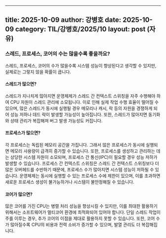  ---
 title: 2025-10-09
 author: 강병호
 date:  2025-10-09
 category: TIL/강병호/2025/10
 layout: post (자유)
 ---

### 스레드, 프로세스, 코어의 수는 많을수록 좋을까요?

스레드, 프로세스, 코어의 수가 많을수록 시스템 성능이 향상된다고 생각할 수 있지만, 실제로는 그렇지 않을 확률이 큽니다.

#### 스레드가 많으면?
스레드가 지나치게 많아지면 운영체제가 스레드 간 컨텍스트 스위칭을 자주 수행해야 하여 CPU 자원이 스레드 관리에 소모됩니다. 이로 인해 실제 작업 수행 효율이 떨어질 수 있으며, 많은 스레드가 동시에 실행될 경우 메모리나 캐시, 락 등의 자원을 경쟁하게 되어 성능 저하나 데드 락이 발생할 가능성이 높아집니다. 또한, 스레드가 많아지면 동기화와 상태 관리가 복잡해져 버그 발생 가능성도 커집니다.

#### 프로세스가 많으면?
각 프로세스는 독립된 메모리 공간을 가집니다. 그래서 많은 프로세스가 동시에 실행되면 메모리 사용량이 급격히 증가할 수 있습니다. 또한, 프로세스를 생성하고 관리하는 데는 상당한 시스템 자원이 소모되며, 프로세스 간 통신(IPC)이 필요할 경우 성능 저하가 발생할 수 있습니다. 프로세스 간 컨텍스트 스위칭은 스레드 간 컨텍스트 스위칭보다 더 많은 오버헤드를 수반하기 때문에, 프로세스 수가 많아지면 시스템 성능이 저하될 수 있습니다. 운영체제는 동시에 실행할 수 있는 프로세스 수에 제한이 있으며, 이를 초과하면 새로운 프로세스 생성이 불가능하거나 시스템이 불안정해질 수 있습니다.

#### 코어가 많으면?
많은 코어를 가진 CPU는 병렬 처리 성능을 향상시킬 수 있지만, 이를 최대한 활용하기 위해서는 소프트웨어가 멀티코어 환경에 최적화되어 있어야 합니다. 단일 스레드 작업이 주를 이루는 경우, 추가 코어의 이점을 제대로 활용하지 못할 수 있습니다. 또한, 코어 수가 많아질수록 CPU의 비용과 전력 소비가 증가할 수 있으며, 발열 관리도 더 복잡해집니다.
